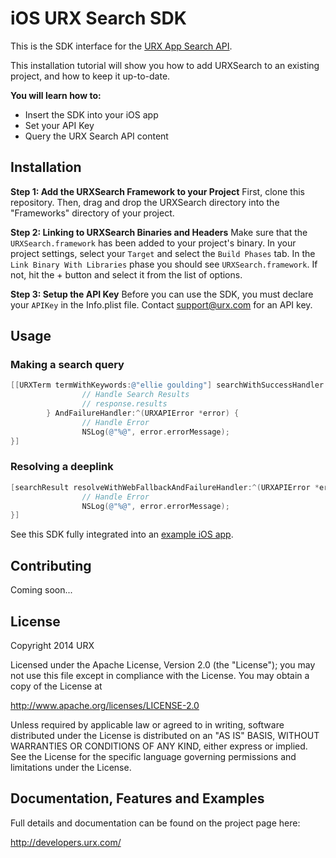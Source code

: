 iOS URX Search SDK
==================

This is the SDK interface for the [URX App Search API](http://developers.urx.com/).


This installation tutorial will show you how to add URXSearch to an existing project, and how to keep it up-to-date.

**You will learn how to:**

- Insert the SDK into your iOS app
- Set your API Key
- Query the URX Search API content


Installation
------------
**Step 1: Add the URXSearch Framework to your Project**
First, clone this repository. Then, drag and drop the URXSearch directory into the "Frameworks" directory of your project.


**Step 2: Linking to URXSearch Binaries and Headers**
Make sure that the ``URXSearch.framework`` has been added to your project's binary. In your project settings, select your ``Target`` and select the ``Build Phases`` tab.  In the ``Link Binary With Libraries`` phase you should see ``URXSearch.framework``. If not, hit the + button and select it from the list of options.


**Step 3: Setup the API Key**
Before you can use the SDK, you must declare your ``APIKey`` in the Info.plist file. Contact support@urx.com for an API key.


Usage
-----
### Making a search query
```objective-c
[[URXTerm termWithKeywords:@"ellie goulding"] searchWithSuccessHandler:^(URXSearchResponse *response) {
                // Handle Search Results
                // response.results
        } AndFailureHandler:^(URXAPIError *error) {
                // Handle Error
                NSLog(@"%@", error.errorMessage);
}]
```

### Resolving a deeplink
```objective-c
[searchResult resolveWithWebFallbackAndFailureHandler:^(URXAPIError *error) {
                // Handle Error
                NSLog(@"%@", error.errorMessage);
}]
```

See this SDK fully integrated into an [example iOS app](https://github.com/URXtech/urx-sdk-ios-demo).


Contributing
------------
Coming soon...

License
-------
Copyright 2014 URX

Licensed under the Apache License, Version 2.0 (the "License");
you may not use this file except in compliance with the License.
You may obtain a copy of the License at

   http://www.apache.org/licenses/LICENSE-2.0

Unless required by applicable law or agreed to in writing, software
distributed under the License is distributed on an "AS IS" BASIS,
WITHOUT WARRANTIES OR CONDITIONS OF ANY KIND, either express or implied.
See the License for the specific language governing permissions and
limitations under the License.

Documentation, Features and Examples
------------------------------------
Full details and documentation can be found on the project page here:

http://developers.urx.com/
